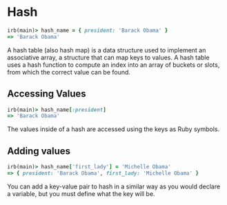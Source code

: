 # Hash

```ruby
irb(main)> hash_name = { president: 'Barack Obama' }
=> 'Barack Obama'
```

A hash table (also hash map) is a data structure used to implement an
associative array, a structure that can map keys to values. A hash table uses
a hash function to compute an index into an array of buckets or slots, from
which the correct value can be found.

## Accessing Values

```ruby
irb(main)> hash_name[:president]
=> 'Barack Obama'
```

The values inside of a hash are accessed using the keys as Ruby symbols.

## Adding values

```ruby
irb(main)> hash_name['first_lady'] = 'Michelle Obama'
=> { president: 'Barack Obama', first_lady: 'Michelle Obama' }
```

You can add a key-value pair to hash in a similar way as you would declare a
variable, but you must define what the key will be.
